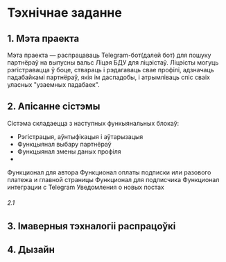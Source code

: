 # Тэхнічнае заданне


## 1. Мэта праекта
Мэта праекта — распрацаваць Telegram-бот(далей бот) для пошуку партнёраў на выпусны вальс Ліцэя БДУ для ліцэістаў. Ліцэісты могуць рэгістравацца ў боце, ствараць і рэдагаваць свае профілі, адзначаць падабайкамі партнёраў, якія ім даспадобы, і атрымліваць спіс сваіх уласных "узаемных падабаек". 

## 2. Апісанне сістэмы

Сістэма складаецца з наступных функыянальных блокаў:
- Рэгістрацыя, аўнтыфікацыя і аўтарызацыя
- Функцыянал выбару партнёраў
- Функцыянал змены даных профіля
- 



Функционал для автора
Функционал оплаты подписки или разового платежа и главной страницы
Функционал для подписчика
Функционал интеграции с Telegram
Уведомления о новых постах

###### 2.1

## 3. Імаверныя тэхналогіі распрацоўкі

## 4. Дызайн

